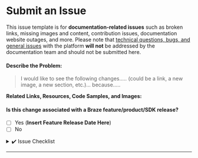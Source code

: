 # Submit an Issue

This issue template is for **documentation-related issues** such as broken links, missing images and content, contribution issues, documentation website outages, and more. Please note that [technical questions, bugs, and general issues](https://github.com/braze-inc/braze-docs/issues/new/choose) with the platform **will not** be addressed by the documentation team and should not be submitted here.

#### Describe the Problem:
> I would like to see the following changes..... (could be a link, a new image, a new section, etc.)... because.....


**Related Links, Resources, Code Samples, and Images:**

#### Is this change associated with a Braze feature/product/SDK release?
- [ ] Yes (**Insert Feature Release Date Here**)
- [ ] No

<details>
<summary>✔️ Issue Checklist</summary>
<br>

- [ ] Fill out the relevant items under **Submit an Issue** above.
- [ ] [Label](https://github.com/Appboy/braze-docs/issues/labels) this issue.
- [ ] Assign this issue to either yourself, the Braze Technical Writers (@josh-mccrowell-braze and @KellieHawks), or to another appropriate person. _If you do not assign anyone to an issue, your issue may be closed or left uncompleted._
</details>

---
